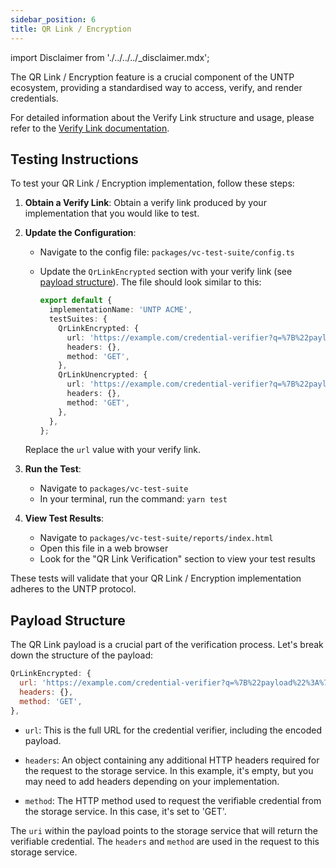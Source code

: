 ```yaml
---
sidebar_position: 6
title: QR Link / Encryption
---
```


import Disclaimer from './../../../\_disclaimer.mdx';

<Disclaimer />

The QR Link / Encryption feature is a crucial component of the UNTP ecosystem, providing a standardised way to access, verify, and render credentials.

For detailed information about the Verify Link structure and usage, please refer to the [Verify Link documentation](/docs/mock-apps/common/verify-link).

## Testing Instructions

To test your QR Link / Encryption implementation, follow these steps:

1. **Obtain a Verify Link**: Obtain a verify link produced by your implementation that you would like to test.

2. **Update the Configuration**:

   - Navigate to the config file: `packages/vc-test-suite/config.ts`
   - Update the `QrLinkEncrypted` section with your verify link (see [payload structure](/docs/test-suites/technical-interoperability/untp-extensions/qr-link-encryption#payload-structure)). The file should look similar to this:

     ```typescript
     export default {
       implementationName: 'UNTP ACME',
       testSuites: {
         QrLinkEncrypted: {
           url: 'https://example.com/credential-verifier?q=%7B%22payload%22%3A%7B%22uri%22%3A%22https%3A%2F%2Fapi.vckit.showthething.com%2Fencrypted-storage%2Fencrypted-data%2F0a6031a9-2740-49cd-b12b-1ed02820f01d%22%2C%22key%22%3A%22d0ad322ec820a0a420262a6b7dbdafb16eb1d35af459182022bc531d18643546%22%2C%20%22hash%22%3A%20%22QmX8fk9hygXQDbt4KsGEMiUXbt7HDRnb772HNcKtZcL2Zr%22%7D%7D',
           headers: {},
           method: 'GET',
         },
         QrLinkUnencrypted: {
           url: 'https://example.com/credential-verifier?q=%7B%22payload%22%3A%7B%22uri%22%3A%22https%3A%2F%2Fapi.vckit.showthething.com%2Fencrypted-storage%2Fencrypted-data%2F0a6031a9-2740-49cd-b12b-1ed02820f01d%22%7D%7D',
           headers: {},
           method: 'GET',
         },
       },
     };
     ```

   Replace the `url` value with your verify link.

3. **Run the Test**:

   - Navigate to `packages/vc-test-suite`
   - In your terminal, run the command: `yarn test`

4. **View Test Results**:
   - Navigate to `packages/vc-test-suite/reports/index.html`
   - Open this file in a web browser
   - Look for the "QR Link Verification" section to view your test results

These tests will validate that your QR Link / Encryption implementation adheres to the UNTP protocol.

## Payload Structure

The QR Link payload is a crucial part of the verification process. Let's break down the structure of the payload:

```javascript
QrLinkEncrypted: {
  url: 'https://example.com/credential-verifier?q=%7B%22payload%22%3A%7B%22uri%22%3A%22https%3A%2F%2Fapi.vckit.showthething.com%2Fencrypted-storage%2Fencrypted-data%2F0a6031a9-2740-49cd-b12b-1ed02820f01d%22%2C%22key%22%3A%22d0ad322ec820a0a420262a6b7dbdafb16eb1d35af459182022bc531d18643546%22%2C%20%22hash%22%3A%20%22QmX8fk9hygXQDbt4KsGEMiUXbt7HDRnb772HNcKtZcL2Zr%22%7D%7D',
  headers: {},
  method: 'GET',
},
```

- `url`: This is the full URL for the credential verifier, including the encoded payload.

- `headers`: An object containing any additional HTTP headers required for the request to the storage service. In this example, it's empty, but you may need to add headers depending on your implementation.

- `method`: The HTTP method used to request the verifiable credential from the storage service. In this case, it's set to 'GET'.

The `uri` within the payload points to the storage service that will return the verifiable credential. The `headers` and `method` are used in the request to this storage service.
